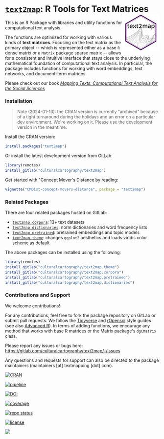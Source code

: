 # [`text2map`](https://culturalcartography.gitlab.io/text2map/): R Tools for Text Matrices <img src="man/figures/logo.png" align="right" height="120" />

This is an R Package with libraries and utility functions for computational text analysis.

The functions are optimized for working with various kinds of **text matrices**. Focusing on the text matrix as the primary object -- which is represented either as a base `R` dense matrix or a `Matrix` package sparse matrix -- allows for a consistent and intuitive interface that stays close to the underlying mathematical foundation of computational text analysis. In particular, the package includes functions for working with word embeddings, text networks, and document-term matrices.

Please check out our book [_Mapping Texts: Computational Text Analysis for the Social Sciences_](https://www.textmapping.com)


### Installation

>Note (2024-01-13): the CRAN version is currently "archived" because of a tight turnaround during the holidays and an error on a particular dev environment. We're working on it. Please use the development version in the meantime. 

Install the CRAN version:

```r
install.packages("text2map")
```

Or install the latest development version from GitLab:

``` r
library(remotes)
install_gitlab("culturalcartography/text2map")
```

Get started with "Concept Mover's Distance by reading:

```r
vignette("CMDist-concept-movers-distance", package = "text2map")
```

### Related Packages

There are four related packages hosted on GitLab: 

- [`text2map.corpora`](https://culturalcartography.gitlab.io/text2map.corpora/): 13+ text datasets
- [`text2map.dictionaries`](https://culturalcartography.gitlab.io/text2map.dictionaries/): norm dictionaries and word frequency lists
- [`text2map.pretrained`](https://culturalcartography.gitlab.io/text2map.pretrained/): pretrained embeddings and topic models
- [`text2map.theme`](https://culturalcartography.gitlab.io/text2map.theme): changes `ggplot2` aesthetics and loads viridis color scheme as default

The above packages can be installed using the following:

```r
library(remotes)
install_gitlab("culturalcartography/text2map.theme")
install_gitlab("culturalcartography/text2map.corpora")
install_gitlab("culturalcartography/text2map.pretrained")
install_gitlab("culturalcartography/text2map.dictionaries")
```

### Contributions and Support

We welcome contributions! 

For any contributions, feel free to fork the package repository on GitLab or submit pull requests. We follow the [Tidyverse](https://style.tidyverse.org/) and [rOpensci](https://devguide.ropensci.org/building.html) style guides (see also [Advanced R](http://adv-r.had.co.nz/Style.html)). In terms of adding functions, we encourage any method that works with base R matrices or the Matrix package's `dgCMatrix` class.

Please report any issues or bugs here: https://gitlab.com/culturalcartography/text2map/-/issues

Any questions and requests for support can also be directed to the package maintainers (maintainers [at] textmapping [dot] com).

<!-- badges: start -->

[![CRAN](https://user-content.gitlab-static.net/2c1d3fa0363b0d2990145498a602380b6f39c810/68747470733a2f2f7777772e722d706b672e6f72672f6261646765732f76657273696f6e2f74657874326d6170)](https://cran.r-project.org/package=text2map)

[![pipeline](https://gitlab.com/culturalcartography/text2map/badges/master/pipeline.svg)](https://gitlab.com/culturalcartography/text2map/-/commits/master)

[![DOI](https://joss.theoj.org/papers/10.21105/joss.03741/status.svg)](https://doi.org/10.21105/joss.03741)

[![coverage](https://gitlab.com/culturalcartography/text2map/badges/master/coverage.svg)](https://gitlab.com/culturalcartography/text2map/-/commits/master)

[![repo status](https://www.repostatus.org/badges/latest/wip.svg)](https://www.repostatus.org/#wip)

[![license](https://img.shields.io/badge/License-MIT-blue.svg)](https://opensource.org/license/mit/) 

[![](https://cranlogs.r-pkg.org/badges/text2map)](https://cran.r-project.org/package=text2map)

<!-- badges: end -->


<a rel="me" href="https://fediscience.org/@dustinstoltz"></a>
<a rel="me" href="https://sciences.social/@mtaylor_soc"></a>
